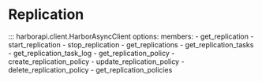 # Replication

::: harborapi.client.HarborAsyncClient
    options:
        members:
        - get_replication
        - start_replication
        - stop_replication
        - get_replications
        - get_replication_tasks
        - get_replication_task_log
        - get_replication_policy
        - create_replication_policy
        - update_replication_policy
        - delete_replication_policy
        - get_replication_policies
